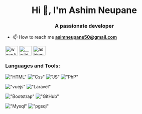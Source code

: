 <h1 align="center">Hi 👋, I'm Ashim Neupane</h1>
<h3 align="center">A passionate developer</h3>

- 📫 How to reach me **asimneupane50@gmail.com**

<p align="left">
<a href="https://www.linkedin.com/in/epnmihsa/" target="blank"><img align="center" src="https://cdn.jsdelivr.net/npm/simple-icons@3.0.1/icons/linkedin.svg" alt="www.linkedin.com/in/epnmihsa" height="30" width="40" /></a>
<a href="https://instagram.com/__ashimnpe__" target="blank"><img align="center" src="https://cdn.jsdelivr.net/npm/simple-icons@3.0.1/icons/instagram.svg" alt="__ashimnpe__" height="30" width="40" /></a>
  <a href="https://www.facebook.com/profile.php?id=100077346519658" target="blank"><img align="center" src="https://cdn.jsdelivr.net/npm/simple-icons@3.0.1/icons/facebook.svg" alt="ashimnpe" height="30" width="40" /></a>
</p>

<h3 align="left">Languages and Tools:</h3>


!["HTML"](https://img.shields.io/badge/HTML5-E34F26?style=for-the-badge&logo=html5&logoColor=white)
!["Css"](https://img.shields.io/badge/CSS3-1572B6?style=for-the-badge&logo=css3&logoColor=white)
!["JS"](https://img.shields.io/badge/JavaScript-F7DF1E?style=for-the-badge&logo=javascript&logoColor=black)
!["PhP"](https://img.shields.io/badge/PHP-777BB4?style=for-the-badge&logo=php&logoColor=white)

!["vuejs"](https://img.shields.io/badge/Vue.js-ffffff?style=for-the-badge&logo=vue.js&logoColor=41b883)
!["Laravel"](https://img.shields.io/badge/laravel-ff0000?style=for-the-badge&logo=laravel&logoColor=41b883)

!["Bootstrap"](https://img.shields.io/badge/Bootstrap-563D7C?style=for-the-badge&logo=bootstrap&logoColor=white)
!["GitHub"](https://img.shields.io/badge/GitHub-100000?style=for-the-badge&logo=github&logoColor=white)

!["Mysql"](https://img.shields.io/badge/GitHub-100000?style=for-the-badge&logo=mysql&logoColor=white)
!["pgsql"](https://img.shields.io/badge/GitHub-100000?style=for-the-badge&logo=pgsql&logoColor=white)

